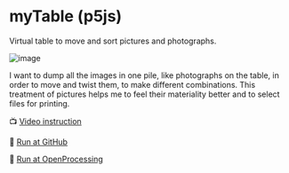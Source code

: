 # myTable (p5js)
Virtual table to move and sort pictures and photographs. 

![image](https://user-images.githubusercontent.com/38255514/163532168-118d3e40-3367-4201-ba57-483fcd5f33ac.png)

I want to dump all the images in one pile, like photographs on the table, in order to move and twist them, to make different combinations. This treatment of pictures helps me to feel their materiality better and to select files for printing.

📺 [Video instruction](https://www.youtube.com/watch?v=z9mCGHdq55A)

🚀 [Run at GitHub](https://hayabuzo.github.io/myTable/)

🏓 [Run at OpenProcessing](https://openprocessing.org/sketch/1373815)
